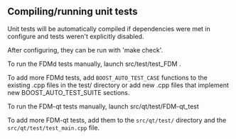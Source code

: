 Compiling/running unit tests
------------------------------------

Unit tests will be automatically compiled if dependencies were met in configure
and tests weren't explicitly disabled.

After configuring, they can be run with 'make check'.

To run the FDMd tests manually, launch src/test/test_FDM .

To add more FDMd tests, add `BOOST_AUTO_TEST_CASE` functions to the existing
.cpp files in the test/ directory or add new .cpp files that
implement new BOOST_AUTO_TEST_SUITE sections.

To run the FDM-qt tests manually, launch src/qt/test/FDM-qt_test

To add more FDM-qt tests, add them to the `src/qt/test/` directory and
the `src/qt/test/test_main.cpp` file.
